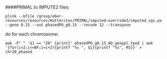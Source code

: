 ####PRIMAL to IMPUTE2 files:


    plink --bfile /group/ober-resources/resources/Hutterites/PRIMAL/imputed-override3/imputed_cgi.po --geno 0.15 --out phasedPO_g0.15 --recode 12 --transpose

do for each chromosome:

    awk -F" " '$1 == "20" {print}' phasedPO_g0.15_AD_gexppl.tped | awk '{for(i=2;i<=NF;i=i+2){printf "%s ", $i}{printf "%s", RS}}' > chr20_phased

